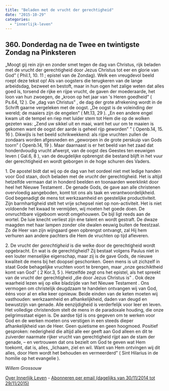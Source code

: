 ```yaml
---
title: "Beladen met de vrucht der gerechtigheid"
date: "2015-10-29"
categories: 
  - "innerlijk-leven"
---
```


## 360\. Donderdag na de Twee en twintigste Zondag na Pinksteren

„Moogt gij rein zijn en zonder smet tegen de dag van Christus, rijk beladen met de vrucht der gerechtigheid door Jezus Christus tot eer en glorie van God” ( Phil.1, 10. 11 ; epistel van de Zondag). Welk een vreugdevol beeld roept deze tekst op! Als van oogsters die terugkeren van de lange arbeidsdag, bezweet en bestoft, maar in hun ogen het zalige weten dat alles goed is, torsend de rijke en rijpe vrucht, de gaven der moederaarde, het loon van hun zwoegen, de „kroon op het jaar van 's Heren goedheid” ( Ps.64, 12 ). De „dag van Christus” , de dag der grote afrekening wordt in de Schrift gaarne vergeleken met de oogst. „De oogst is de voleinding der wereld; de maaiers zijn de engelen” ( Mt.13, 29 ). „En een andere engel kwam uit de tempel en riep met luider stem tot Hem die op de wolken gezeten was: „Zend uw sikkel uit en maai, want het uur om te maaien is gekomen want de oogst der aarde is geheel rijp geworden” ” ( Openb.14, 15. 16 ). Dikwijls is het beeld schrikwekkend: als rijpe vruchten zullen de zondaars worden afgesneden en „geworpen in de grote perskuip van Gods toorn” ( Openb.14, 19 ). Maar daarnaast is er het beeld van het zaad dat honderdvoudig vrucht afwerpt, van de oogst des Geestes ten eeuwigen leven ( Gal.6, 8 ), van de deugdelijke opbrengst die bestand blijft in het vuur der gerechtigheid en wordt geborgen in de hoge schuren des Vaders.

1\. De apostel bidt dat wij op de dag van het oordeel niet met ledige handen voor God staan, doch beladen met de _vrucht_ der gerechtigheid. Het is altijd hetzelfde vermaan dat in honderd beelden en toonaarden weerklinkt door heel het Nieuwe Testament . De genade Gods, de gave aan alle christenen overvloedig aangeboden, komt tot ons als taak en verantwoordelijkheid. God begenadigt de mens tot werkzaamheid en geestelijke productiviteit. Zijn barmhartigheid stelt het vrije schepsel niet op non-activiteit. Het is niet voldoende het kwaad te vermijden, wij moeten het goede doen. De onvruchtbare vijgeboom wordt omgehouwen. De bijl ligt reeds aan de wortel. De luie knecht verliest zijn éne talent en wordt gestraft. De dwaze maagden met haar lampen zonder olie dwalen eeuwig buiten de feestzaal. Zo de Heer van zijn wijngaard geen opbrengst ontvangt, zal Hij hem verhuren aan andere pachters die Hem de vruchten op tijd afleveren.

2\. De vrucht der _gerechtigheid_ is die welke door de gerechtigheid wordt opgebracht. En wat is de gerechtigheid? Zij bestaat volgens Paulus niet in een louter menselijke eigenschap, maar zij is de gave Gods, de nieuwe kwaliteit de mens bij het doopsel geschonken. Geen mens is uit zichzelf in staat Gode behagelijke vruchten voort te brengen, maar „onze geschiktheid komt van God” ( 2 Kor.3, 5 ). Hetzelfde zegt ons het epistel, als het spreekt van de vrucht der gerechtigheid „die door Jezus Christus is” . Ook deze waarheid lezen wij op elke bladzijde van het Nieuwe Testament . Ons vermogen om christelijk deugdzaam te handelen ontvangen wij van God, ééns voor al en elke keer opnieuw. Beide einden van de keten moeten wij vasthouden: werkzaamheid en afhankelijkheid, daden van deugd en bewustzijn van genade. Alle eenzijdigheid is verderfelijk voor leer en leven. Het volledige christendom stelt de mens in de paradoxale houding, die onze pelgrimsstaat eigen is. De aardse tijd is ons gegeven om te werken voor God en de werken moeten ons verstigen in een steeds dieper afhankelijkheid van de Heer. Geen quietisme en geen hoogmoed. Positief gesproken: nederigheid die altijd alle eer geeft aan God alleen en dit te zuiverder naarmate rijker vrucht van gerechtigheid rijpt aan de stam der genade, – en vertrouwen dat ons bezielt om God te geven wat Hem toekomt, dat is, alles, „lichaam, ziel en wil. Want van Hem ontvingen wij dit alles, door Hem wordt het behouden en vermeerderd” ( Sint Hilarius in de homilie op het evangelie ).

_Willem Grossouw_

[Over Innerlijk Leven](/blog/een-jaar-lang-innerlijk-leven-op-geloven-leren/) - [Abonneren per email (dagelijks van 30/11/2014 tot 29/11/2015)](http://eepurl.com/9P3DT)
